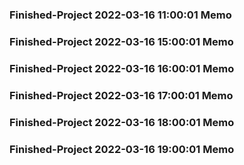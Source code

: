 ### Finished-Project 2022-03-16 11:00:01 Memo
### Finished-Project 2022-03-16 15:00:01 Memo
### Finished-Project 2022-03-16 16:00:01 Memo
### Finished-Project 2022-03-16 17:00:01 Memo
### Finished-Project 2022-03-16 18:00:01 Memo
### Finished-Project 2022-03-16 19:00:01 Memo
